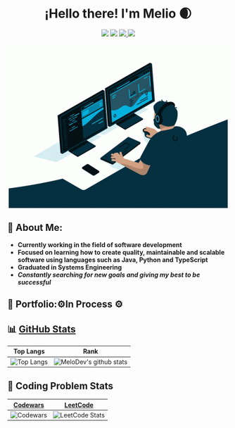 <h1 align="center">
  ¡Hello there! I'm Melio 🌒 
</h1>
<p align="center">
  <img src="https://komarev.com/ghpvc/?username=MeloDev2111&color=orange">
  <img src="https://img.shields.io/badge/Data%20Science-Enthusiast-F5E277?style=flat-square">
  <a href="https://www.linkedin.com/in/melio-diaz-diaz/" target="_blank">
    <img src="https://img.shields.io/badge/LinkedIn-0077B5?style=flat-square&logo=linkedin&logoColor=white">
  </a>
  <a href="https://github.com/MeloDev2111?tab=followers" target="_blank">
    <img src="https://img.shields.io/github/followers/MeloDev2111.svg?style=social&label=Follow&maxAge=2592000">
  </a>
</p>
<p align="center">
  <img src="images/coding.gif">
</p>

## 🌚 About Me:
- **Currently working in the field of software development**
- **Focused on learning how to create quality, maintainable and scalable software using languages such as Java, Python and TypeScript**
- **Graduated in Systems Engineering**
- ___Constantly searching for new goals and giving my best to be successful___

## 📜 Portfolio:⚙️In Process ⚙️
[comment]: <> ( corchete Click Aquí corchete parantesis http://melodev.vercel.app parantesis )

## 📊 [GitHub Stats](https://github.com/anuraghazra/github-readme-stats) 

| Top Langs | Rank |
| --------- | ----   | 
| ![Top Langs](https://github-readme-stats.vercel.app/api/top-langs/?username=MeloDev2111&count_private=false&hide=Blade&theme=ayu-mirage&layout=compact)  | ![MeloDev's github stats](https://github-readme-stats.vercel.app/api?username=MeloDev2111&hide=contribs,issues&include_all_commits=false&show_icons=false&theme=ayu-mirage)|

## 🥋 Coding Problem Stats
| [Codewars](https://www.codewars.com/users/MeloDev) | [LeetCode](https://leetcode.com/u/MeloDev2111/) |
| --------- | ----   | 
| ![Codewars](https://github.r2v.ch/codewars?user=MeloDev&stroke=%23BB432C) | ![LeetCode Stats](https://leetcard.jacoblin.cool/MeloDev2111?theme=catppuccinMocha&font=Noto%20Sans%20Osage) |

